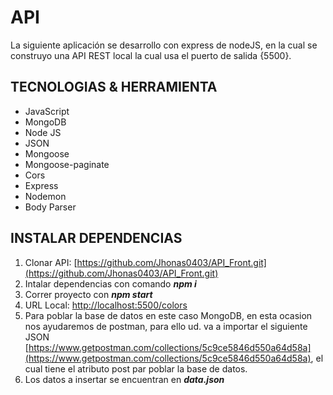 # API
La siguiente aplicación se desarrollo con express de nodeJS, en la cual se construyo una API REST local la cual usa el puerto de salida {5500}.

## TECNOLOGIAS & HERRAMIENTA
- JavaScript
- MongoDB
- Node JS
- JSON
- Mongoose
- Mongoose-paginate
- Cors
- Express
- Nodemon
- Body Parser

## INSTALAR DEPENDENCIAS
1. Clonar API: [https://github.com/Jhonas0403/API_Front.git](https://github.com/Jhonas0403/API_Front.git)
2. Intalar dependencias con comando ***npm i***
3. Correr proyecto con ***npm start***
4. URL Local: [http://localhost:5500/colors](http://localhost:5500/colors)
5. Para poblar la base de datos en este caso MongoDB, en esta ocasion nos ayudaremos de postman, para ello ud. va a importar el siguiente JSON [https://www.getpostman.com/collections/5c9ce5846d550a64d58a](https://www.getpostman.com/collections/5c9ce5846d550a64d58a), el cual tiene el atributo post par poblar la base de datos.
6. Los datos a insertar se encuentran en **_data.json_**
